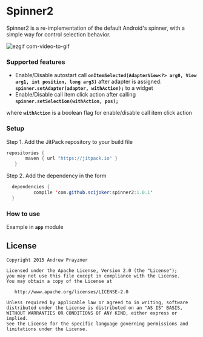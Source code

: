 # Spinner2
Spinner2 is a re-implementation of the default Android's spinner, with a simple way for control selection behavior.

![ezgif com-video-to-gif](https://cloud.githubusercontent.com/assets/5351890/10418431/8b564e92-7063-11e5-9b9c-099655862944.gif)


<h3>Supported features</h3>

- Enable/Disable autostart call <b>```onItemSelected(AdapterView<?> arg0, View arg1, int position, long arg3)```</b> after adapter is assigned: <b>```spinner.setAdapter(adapter, withAction);```</b> to a widget
- Enable/Disable call item click action after calling <b>```spinner.setSelection(withAction, pos);```</b> 

where <b>```withAction```</b> is a boolean flag for enable/disable call item click action

<h3>Setup</h3>
Step 1. Add the JitPack repository to your build file

 ```java
 repositories {
        maven { url "https://jitpack.io" }
    }
 ```
    
Step 2. Add the dependency in the form

  ```java
	dependencies {
	        compile 'com.github.scijoker:spinner2:1.0.1'
	}
 ```
	
<h3>How to use</h3>
	
Example in <b>```app```</b> module

License
--------

    Copyright 2015 Andrew Prayzner

    Licensed under the Apache License, Version 2.0 (the "License");
    you may not use this file except in compliance with the License.
    You may obtain a copy of the License at

       http://www.apache.org/licenses/LICENSE-2.0

    Unless required by applicable law or agreed to in writing, software
    distributed under the License is distributed on an "AS IS" BASIS,
    WITHOUT WARRANTIES OR CONDITIONS OF ANY KIND, either express or implied.
    See the License for the specific language governing permissions and
    limitations under the License.
